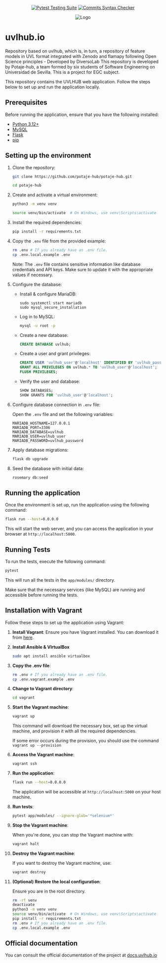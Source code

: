 <div align="center">

  <a href="">[![Pytest Testing Suite](https://github.com/diverso-lab/uvlhub/actions/workflows/tests.yml/badge.svg?branch=main)](https://github.com/diverso-lab/uvlhub/actions/workflows/tests.yml)</a>
  <a href="">[![Commits Syntax Checker](https://github.com/diverso-lab/uvlhub/actions/workflows/commits.yml/badge.svg?branch=main)](https://github.com/diverso-lab/uvlhub/actions/workflows/commits.yml)</a>
  
</div>

<div style="text-align: center;">
  <img src="https://www.veggiegib.com/wp-content/uploads/2016/12/IMG_20161129_192533-768x768.jpg" alt="Logo">
</div>

# uvlhub.io

Repository based on uvlhub, which is, in turn, a repository of feature models in UVL format integrated with Zenodo and flamapy following Open Science principles - Developed by DiversoLab
This repository is developed by Potaje-hub, a team formed by six students of Software Engineering on Universidad de Sevilla. 
This is a project for EGC subject.

This repository contains the UVLHUB web application. Follow the steps below to set up and run the application locally.

## Prerequisites

Before running the application, ensure that you have the following installed:

- [Python 3.12+](https://www.python.org/downloads/)
- [MySQL](https://dev.mysql.com/downloads/)
- [Flask](https://flask.palletsprojects.com/)
- [pip](https://pip.pypa.io/en/stable/)

## Setting up the environment

1. Clone the repository:

   ```bash
   git clone https://github.com/potaje-hub/potaje-hub.git
   
   cd potaje-hub
   ```

2. Create and activate a virtual environment:

   ```bash
   python3 -m venv venv

   source venv/bin/activate  # On Windows, use venv\Scripts\activate
   ```

3. Install the required dependencies:

   ```bash
   pip install -r requirements.txt
   ```

4. Copy the `.env` file from the provided example:

   ```bash
   rm .env # If you already have an .env file.
   cp .env.local.example .env
   ```

   Note: The `.env` file contains sensitive information like database credentials and API keys. Make sure to update it with the appropriate values if necessary.

5. Configure the database:

   - Install & configure MariaDB:
      ```sudo apt install mariadb-server -y
      sudo systemctl start mariadb
      sudo mysql_secure_installation
      ```

   - Log in to MySQL:
     ```bash
     mysql -u root -p
     ```

   - Create a new database:
     ```sql
     CREATE DATABASE uvlhub;
     ```

   - Create a user and grant privileges:
     ```sql
     CREATE USER 'uvlhub_user'@'localhost' IDENTIFIED BY 'uvlhub_password';
     GRANT ALL PRIVILEGES ON uvlhub.* TO 'uvlhub_user'@'localhost';
     FLUSH PRIVILEGES;
     ```

   - Verify the user and database:
     ```sql
     SHOW DATABASES;
     SHOW GRANTS FOR 'uvlhub_user'@'localhost';
     ```

6. Configure database connection in `.env` file:

   Open the `.env` file and set the following variables:
   ```env
   MARIADB_HOSTNAME=127.0.0.1
   MARIADB_PORT=3306
   MARIADB_DATABASE=uvlhub
   MARIADB_USER=uvlhub_user
   MARIADB_PASSWORD=uvlhub_password
   ```

7. Apply database migrations:

   ```bash
   flask db upgrade
   ```

8. Seed the database with initial data:

   ```bash
   rosemary db:seed
   ```

## Running the application

Once the environment is set up, run the application using the following command:

   ```bash
   flask run --host=0.0.0.0
   ```

This will start the web server, and you can access the application in your browser at `http://localhost:5000`.

## Running Tests

To run the tests, execute the following command:

   ```bash
   pytest
   ```

This will run all the tests in the `app/modules/` directory.

Make sure that the necessary services (like MySQL) are running and accessible before running the tests.

## Installation with Vagrant

Follow these steps to set up the application using Vagrant:

1. **Install Vagrant**:
   Ensure you have Vagrant installed. You can download it from [here](https://www.vagrantup.com/downloads).

2. **Install Ansible & VIrtualBox**
   ```bash
   sudo apt install ansible virtualbox
   ```
   
3. **Copy the .env file**:
   ```bash
   rm .env # If you already have an .env file.
   cp .env.vagrant.example .env
   ```
   
4. **Change to Vagrant directory**:
   ```bash
   cd vagrant
   ```

5. **Start the Vagrant machine**:
   ```bash
   vagrant up
   ```
   This command will download the necessary box, set up the virtual machine, and provision it with all the required dependencies.

   If some error occurs during the provision, you should use the command `vagrant up --provision`

6. **Access the Vagrant machine**:
   ```bash
   vagrant ssh
   ```

7. **Run the application**:
   ```bash
   flask run --host=0.0.0.0
   ```
   The application will be accessible at `http://localhost:5000` on your host machine.

9. **Run tests**:
   ```bash
   pytest app/modules/ --ignore-glob='*selenium*'
   ```

10. **Stop the Vagrant machine**:
    
    When you're done, you can stop the Vagrant machine with:
   
    ```bash
    vagrant halt
    ```
   
11. **Destroy the Vagrant machine**:

    If you want to destroy the Vagrant machine, use:
    ```bash
    vagrant destroy
    ```

12. **(Optional) Restore the local configuration**:

    Ensure you are in the root directory.
    ```bash
    rm -rf venv
    deactivate
    python3 -m venv venv
    source venv/bin/activate  # On Windows, use venv\Scripts\activate
    pip install -r requirements.txt
    rm .env # If you already have an .env file.
    cp .env.local.example .env
    ```

## Official documentation

You can consult the official documentation of the project at [docs.uvlhub.io](https://docs.uvlhub.io/)
